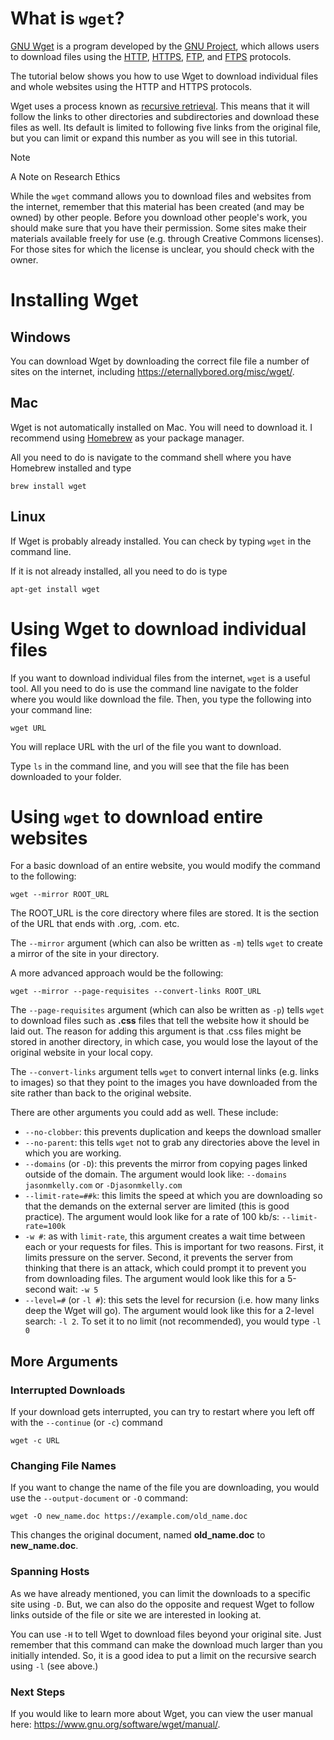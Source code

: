 # What is `wget`?
[GNU Wget](https://www.gnu.org/software/wget/) is a program developed by the [GNU Project](https://en.wikipedia.org/wiki/GNU_Project), which allows users to download files using the [HTTP](https://en.wikipedia.org/wiki/HTTP), [HTTPS](https://en.wikipedia.org/wiki/HTTPS), [FTP](https://en.wikipedia.org/wiki/File_Transfer_Protocol), and [FTPS](https://en.wikipedia.org/wiki/FTPS) protocols. 

The tutorial below shows you how to use Wget to download individual files and whole websites using the HTTP and HTTPS protocols. 

Wget uses a process known as [recursive retrieval](https://www.gnu.org/software/wget/manual/html_node/Recursive-Download.html). This means that it will follow the links to other directories and subdirectories and download these files as well. Its default is limited to following five links from the original file, but you can limit or expand this number as you will see in this tutorial. 

> [!NOTE] 
> A Note on Research Ethics
>
> While the `wget` command allows you to download files and websites from the internet, remember that this material has been created (and may be owned) by other people. Before you download other people's work, you should make sure that you have their permission. Some sites make their materials available freely for use (e.g. through Creative Commons licenses). For those sites for which the license is unclear, you should check with the owner. 



# Installing Wget

## Windows
You can download Wget by downloading the correct file file a number of sites on the internet, including https://eternallybored.org/misc/wget/. 

## Mac
Wget is not automatically installed on Mac. You will need to download it. I recommend using [Homebrew](https://brew.sh) as your package manager. 

All you need to do is navigate to the command shell where you have Homebrew installed and type
```
brew install wget
```

## Linux
If Wget is probably already installed. You can check by typing `wget` in the command line. 

If it is not already installed, all you need to do is type
```
apt-get install wget
```


# Using Wget to download individual files

If you want to download individual files from the internet, `wget` is a useful tool. All you need to do is use the command line navigate to the folder where you would like download the file. Then, you type the following into your command line:
```
wget URL 
```
You will replace URL with the url of the file you want to download. 

Type `ls` in the command line, and you will see that the file has been downloaded to your folder. 


# Using `wget` to download entire websites

For a basic download of an entire website, you would modify the command to the following:
```
wget --mirror ROOT_URL
```

The ROOT_URL is the core directory where files are stored. It is the section of the URL that ends with .org, .com. etc.

The `--mirror` argument (which can also be written as `-m`) tells `wget` to create a mirror of the site in your directory. 

A more advanced approach would be the following:
```
wget --mirror --page-requisites --convert-links ROOT_URL
```
The `--page-requisites` argument (which can also be written as `-p`)  tells `wget` to download files such as **.css** files that tell the website how it should be laid out. The reason for adding this argument is that .css files might be stored in another directory, in which case, you would lose the layout of the original website in your local copy. 

The `--convert-links` argument tells `wget` to convert internal links (e.g. links to images) so that they point to the images you have downloaded from the site rather than back to the original website. 

There are other arguments you could add as well. These include:
- `--no-clobber`: this prevents duplication and keeps the download smaller
- `--no-parent`: this tells `wget` not to grab any directories above the level in which you are working.
-  `--domains` (or `-D`): this prevents the mirror from copying pages linked outside of the domain. The argument would look like: `--domains jasonmkelly.com` or `-Djasonmkelly.com`
- `--limit-rate=##k`: this limits the speed at which you are downloading so that the demands on the external server are limited (this is good practice). The argument would look like for a rate of 100 kb/s: `--limit-rate=100k`
- `-w #`: as with `limit-rate`, this argument creates a wait time between each or your requests for files. This is important for two reasons. First, it limits pressure on the server. Second, it prevents the server from thinking that there is an attack, which could prompt it to prevent you from downloading files. The argument would look like this for a 5-second wait: `-w 5`
- `--level=#` (or `-l #`): this sets the level for recursion (i.e. how many links deep the Wget will go). The argument would look like this for a 2-level search: `-l 2`. To set it to no limit (not recommended), you would type `-l 0`  

## More Arguments

### Interrupted Downloads
If your download gets interrupted, you can try to restart where you left off with the `--continue` (or `-c`) command
```
wget -c URL
```

### Changing File Names
If you want to change the name of the file you are downloading, you would use the `--output-document` or `-O` command:
```
wget -O new_name.doc https://example.com/old_name.doc
```
This changes the original document, named **old_name.doc** to **new_name.doc**.

### Spanning Hosts
As we have already mentioned, you can limit the downloads to a specific site using `-D`. But, we can also do the opposite and request Wget to follow links outside of the file or site we are interested in looking at. 

You can use `-H` to tell Wget to download files beyond your original site. Just remember that this command can make the download much larger than you initially intended. So, it is a good idea to put a limit on the recursive search using `-l` (see above.)

### Next Steps
If you would like to learn more about Wget, you can view the user manual here: https://www.gnu.org/software/wget/manual/.
